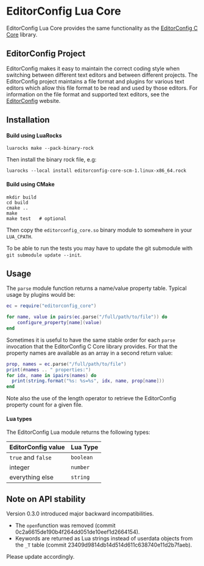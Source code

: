 # EditorConfig Lua Core

EditorConfig Lua Core provides the same functionality as the
[EditorConfig C Core][1] library.

## EditorConfig Project

EditorConfig makes it easy to maintain the correct coding style when switching
between different text editors and between different projects. The EditorConfig
project maintains a file format and plugins for various text editors which
allow this file format to be read and used by those editors. For information
on the file format and supported text editors, see the [EditorConfig][2]
website.

## Installation

#### Build using LuaRocks

```
luarocks make --pack-binary-rock
```

Then install the binary rock file, e.g:

```
luarocks --local install editorconfig-core-scm-1.linux-x86_64.rock
```

#### Build using CMake

```
mkdir build
cd build
cmake ..
make
make test   # optional
```

Then copy the `editorconfig_core.so` binary module to somewhere in
your `LUA_CPATH`.

To be able to run the tests you may have to update the git submodule
with `git submodule update --init`.

## Usage

The `parse` module function returns a name/value property table. Typical usage
by plugins would be:

```lua
ec = require("editorconfig_core")

for name, value in pairs(ec.parse("/full/path/to/file")) do
    configure_property[name](value)
end
```

Sometimes it is useful to have the same stable order for each `parse`
invocation that the EditorConfig C Core library provides. For that the property
names are available as an array in a second return value:

```lua
prop, names = ec.parse("/full/path/to/file")
print(#names .. " properties:")
for idx, name in ipairs(names) do
  print(string.format("%s: %s=%s", idx, name, prop[name]))
end
```

Note also the use of the length operator to retrieve the EditorConfig
property count for a given file.

#### Lua types

The EditorConfig Lua module returns the following types:

| EditorConfig value | Lua Type  |
| ------------------ | --------- |
| `true` and `false` | `boolean` |
| integer            | `number`  |
| everything else    | `string`  |

## Note on API stability

Version 0.3.0 introduced major backward incompatibilities.

* The `open`function was removed (commit 0c2a6615de190b4f264dd051de10eef1d2664154).
* Keywords are returned as Lua strings instead of userdata objects from the
`_T` table (commit 23409d9814db14d514d611c638740e11d2b7faeb).

Please update accordingly.

[1]: https://github.com/editorconfig/editorconfig-core-c
[2]: https://editorconfig.org
